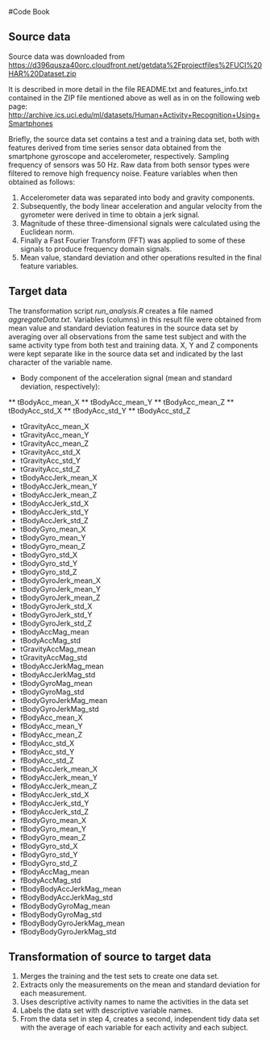 #Code Book

## Source data
Source data was downloaded from
https://d396qusza40orc.cloudfront.net/getdata%2Fprojectfiles%2FUCI%20HAR%20Dataset.zip 

It is described in more detail in the file README.txt and features_info.txt contained in the ZIP file mentioned above as well as in on the following web page:
http://archive.ics.uci.edu/ml/datasets/Human+Activity+Recognition+Using+Smartphones

Briefly, the source data set contains a test and a training data set, both with features derived from time series sensor data obtained from the smartphone gyroscope and accelerometer, respectively. Sampling frequency of sensors was 50 Hz. Raw data from both sensor types were filtered to remove high frequency noise. Feature variables when then obtained as follows:
1. Accelerometer data was separated into body and gravity components. 
2. Subsequently, the body linear acceleration and angular velocity from the gyrometer were derived in time to obtain a jerk signal. 
3. Magnitude of these three-dimensional signals were calculated using the Euclidean norm. 
4. Finally a Fast Fourier Transform (FFT) was applied to some of these signals to produce frequency domain signals. 
5. Mean value, standard deviation and other operations resulted in the final feature variables.

## Target data
The transformation script *run_analysis.R* creates a file named *aggregateData.txt*. Variables (columns) in this result file were obtained from mean value and standard deviation features in the source data set by averaging over all observations from the same test subject and with the same activity type from both test and training data. X, Y and Z components were kept separate like in the source data set and indicated by the last character of the variable name.

* Body component of the acceleration signal (mean and standard deviation, respectively):

** tBodyAcc_mean_X
** tBodyAcc_mean_Y
** tBodyAcc_mean_Z
** tBodyAcc_std_X
** tBodyAcc_std_Y
** tBodyAcc_std_Z

* tGravityAcc_mean_X
* tGravityAcc_mean_Y
* tGravityAcc_mean_Z
* tGravityAcc_std_X
* tGravityAcc_std_Y
* tGravityAcc_std_Z
* tBodyAccJerk_mean_X
* tBodyAccJerk_mean_Y
* tBodyAccJerk_mean_Z
* tBodyAccJerk_std_X
* tBodyAccJerk_std_Y
* tBodyAccJerk_std_Z
* tBodyGyro_mean_X
* tBodyGyro_mean_Y
* tBodyGyro_mean_Z
* tBodyGyro_std_X
* tBodyGyro_std_Y
* tBodyGyro_std_Z
* tBodyGyroJerk_mean_X
* tBodyGyroJerk_mean_Y
* tBodyGyroJerk_mean_Z
* tBodyGyroJerk_std_X
* tBodyGyroJerk_std_Y
* tBodyGyroJerk_std_Z
* tBodyAccMag_mean
* tBodyAccMag_std
* tGravityAccMag_mean
* tGravityAccMag_std
* tBodyAccJerkMag_mean
* tBodyAccJerkMag_std
* tBodyGyroMag_mean
* tBodyGyroMag_std
* tBodyGyroJerkMag_mean
* tBodyGyroJerkMag_std
* fBodyAcc_mean_X
* fBodyAcc_mean_Y
* fBodyAcc_mean_Z
* fBodyAcc_std_X
* fBodyAcc_std_Y
* fBodyAcc_std_Z
* fBodyAccJerk_mean_X
* fBodyAccJerk_mean_Y
* fBodyAccJerk_mean_Z
* fBodyAccJerk_std_X
* fBodyAccJerk_std_Y
* fBodyAccJerk_std_Z
* fBodyGyro_mean_X
* fBodyGyro_mean_Y
* fBodyGyro_mean_Z
* fBodyGyro_std_X
* fBodyGyro_std_Y
* fBodyGyro_std_Z
* fBodyAccMag_mean
* fBodyAccMag_std
* fBodyBodyAccJerkMag_mean
* fBodyBodyAccJerkMag_std
* fBodyBodyGyroMag_mean
* fBodyBodyGyroMag_std
* fBodyBodyGyroJerkMag_mean
* fBodyBodyGyroJerkMag_std


## Transformation of source to target data
1. Merges the training and the test sets to create one data set.
2. Extracts only the measurements on the mean and standard deviation for each measurement. 
3. Uses descriptive activity names to name the activities in the data set
4. Labels the data set with descriptive variable names. 
5. From the data set in step 4, creates a second, independent tidy data set with the average of each variable for each activity and each subject.